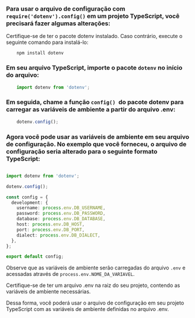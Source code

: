 ### Para usar o arquivo de configuração com `require('dotenv').config()` em um projeto TypeScript, você precisará fazer algumas alterações:

Certifique-se de ter o pacote dotenv instalado. Caso contrário, execute o seguinte comando para instalá-lo:
```shell
    npm install dotenv
```
### Em seu arquivo TypeScript, importe o pacote `dotenv` no início do arquivo:

```typescript
    import dotenv from 'dotenv';
```

### Em seguida, chame a função `config() `do pacote dotenv para carregar as variáveis de ambiente a partir do arquivo .env:

```typescript
    dotenv.config();
```

### Agora você pode usar as variáveis de ambiente em seu arquivo de configuração. No exemplo que você forneceu, o arquivo de configuração seria alterado para o seguinte formato TypeScript:

```typescript

import dotenv from 'dotenv';

dotenv.config();

const config = {
  development: {
    username: process.env.DB_USERNAME,
    password: process.env.DB_PASSWORD,
    database: process.env.DB_DATABASE,
    host: process.env.DB_HOST,
    port: process.env.DB_PORT,
    dialect: process.env.DB_DIALECT,
  },
};

export default config;
```

Observe que as variáveis de ambiente serão carregadas do arquivo `.env` e acessadas através de `process.env.NOME_DA_VARIAVEL`.

Certifique-se de ter um arquivo .env na raiz do seu projeto, contendo as variáveis de ambiente necessárias.

Dessa forma, você poderá usar o arquivo de configuração em seu projeto TypeScript com as variáveis de ambiente definidas no arquivo .env.